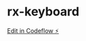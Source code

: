 # rx-keyboard

[Edit in Codeflow ⚡️](https://stackblitz.com/~/github.com/yehor-akunishnikov/rx-keyboard)